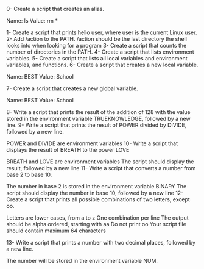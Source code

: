 0- Create a script that creates an alias.

Name: ls
Value: rm *

1- Create a script that prints hello user, where user is the current Linux user.
2- Add /action to the PATH. /action should be the last directory the shell looks into when looking for a program
3- Create a script that counts the number of directories in the PATH.
4- Create a script that lists environment variables.
5- Create a script that lists all local variables and environment variables, and functions.
6- Create a script that creates a new local variable.

Name: BEST
Value: School

7- Create a script that creates a new global variable.

Name: BEST
Value: School

8- Write a script that prints the result of the addition of 128 with the value stored in the environment variable TRUEKNOWLEDGE, followed by a new line.
9- Write a script that prints the result of POWER divided by DIVIDE, followed by a new line.

POWER and DIVIDE are environment variables
10- Write a script that displays the result of BREATH to the power LOVE

BREATH and LOVE are environment variables
The script should display the result, followed by a new line
11- Write a script that converts a number from base 2 to base 10.

The number in base 2 is stored in the environment variable BINARY
The script should display the number in base 10, followed by a new line
12- Create a script that prints all possible combinations of two letters, except oo.

Letters are lower cases, from a to z
One combination per line
The output should be alpha ordered, starting with aa
Do not print oo
Your script file should contain maximum 64 characters

13- Write a script that prints a number with two decimal places, followed by a new line.

The number will be stored in the environment variable NUM.
